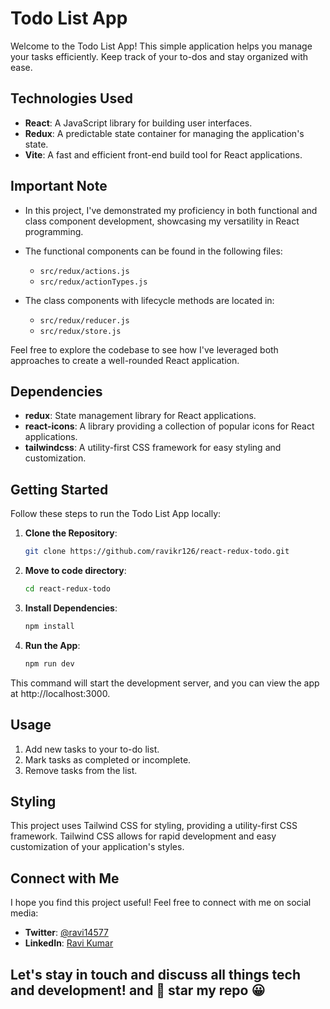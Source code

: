 # Todo List App

Welcome to the Todo List App! This simple application helps you manage your tasks efficiently. Keep track of your to-dos and stay organized with ease.

## Technologies Used

- **React**: A JavaScript library for building user interfaces.
- **Redux**: A predictable state container for managing the application's state.
- **Vite**: A fast and efficient front-end build tool for React applications.

## Important Note

- In this project, I've demonstrated my proficiency in both functional and class component development, showcasing my versatility in React programming.

- The functional components can be found in the following files:
  - `src/redux/actions.js`
  - `src/redux/actionTypes.js`

- The class components with lifecycle methods are located in:
  - `src/redux/reducer.js`
  - `src/redux/store.js`

Feel free to explore the codebase to see how I've leveraged both approaches to create a well-rounded React application.


## Dependencies

- **redux**: State management library for React applications.
- **react-icons**: A library providing a collection of popular icons for React applications.
- **tailwindcss**: A utility-first CSS framework for easy styling and customization.

## Getting Started

Follow these steps to run the Todo List App locally:

1. **Clone the Repository**:
   ```bash
   git clone https://github.com/ravikr126/react-redux-todo.git

2. **Move to code directory**:
   ```bash
   cd react-redux-todo

3. **Install Dependencies**:
   ``` bash
   npm install
4. **Run the App**:
   ```bash
   npm run dev
   
This command will start the development server, and you can view the app at http://localhost:3000.

   
## Usage
  1. Add new tasks to your to-do list.
  2. Mark tasks as completed or incomplete.
  3. Remove tasks from the list.
  
 ## Styling
This project uses Tailwind CSS for styling, providing a utility-first CSS framework. Tailwind CSS allows for rapid development and easy customization of your application's styles.

## Connect with Me

I hope you find this project useful! Feel free to connect with me on social media:

- **Twitter**: [@ravi14577](https://twitter.com/ravi14577)
- **LinkedIn**: [Ravi Kumar](https://www.linkedin.com/in/theravikr/)

## Let's stay in touch and discuss all things tech and development! and 🌟 star my repo 😀
